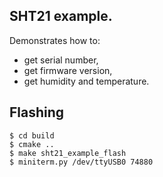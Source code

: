 ## SHT21 example.

Demonstrates how to:
- get serial number,
- get firmware version,
- get humidity and temperature.

## Flashing

```
$ cd build
$ cmake ..
$ make sht21_example_flash
$ miniterm.py /dev/ttyUSB0 74880
```

